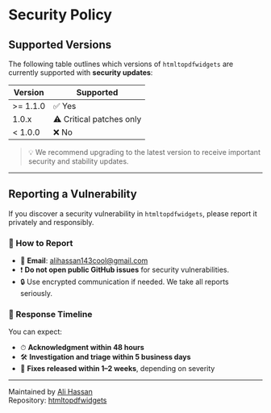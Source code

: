# Security Policy

## Supported Versions

The following table outlines which versions of `htmltopdfwidgets` are currently supported with **security updates**:

| Version    | Supported               |
| ---------- | ----------------------- |
| >= 1.1.0   | ✅ Yes                  |
| 1.0.x      | ⚠️ Critical patches only |
| < 1.0.0    | ❌ No                   |

> 💡 We recommend upgrading to the latest version to receive important security and stability updates.

---

## Reporting a Vulnerability

If you discover a security vulnerability in `htmltopdfwidgets`, please report it privately and responsibly.

### 🔐 How to Report

- 📧 **Email**: [alihassan143cool@gmail.com](mailto:alihassan143cool@gmail.com)
- ❗ **Do not open public GitHub issues** for security vulnerabilities.
- 🔒 Use encrypted communication if needed. We take all reports seriously.

### 📅 Response Timeline

You can expect:

- ⏱ **Acknowledgment within 48 hours**
- 🛠️ **Investigation and triage within 5 business days**
- 🚀 **Fixes released within 1–2 weeks**, depending on severity

---

Maintained by [Ali Hassan](https://github.com/alihassan143)  
Repository: [htmltopdfwidgets](https://github.com/alihassan143/htmltopdfwidgets)
